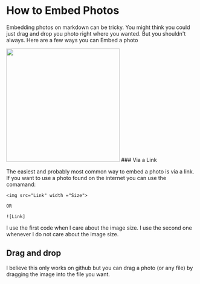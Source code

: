 # How to Embed Photos

Embedding photos on markdown can be tricky. You might think you could just drag and drop you photo right where you wanted. But you shouldn't always. Here are a few ways you can Embed a photo

<img src="https://upload.wikimedia.org/wikipedia/en/f/f7/RickRoll.png" width ="300"> 
### Via a Link

The easiest and probably most common way to embed a photo is via a link. If you want to use a photo found on the internet you can use the comamand: 

```
<img src="Link" width ="Size"> 

OR

![Link]

```
I use the first code when I care about the image size. I use the second one whenever I do not care about the image size.

## Drag and drop

I believe this only works on github but you can drag a photo (or any file) by dragging the image into the file you want.
